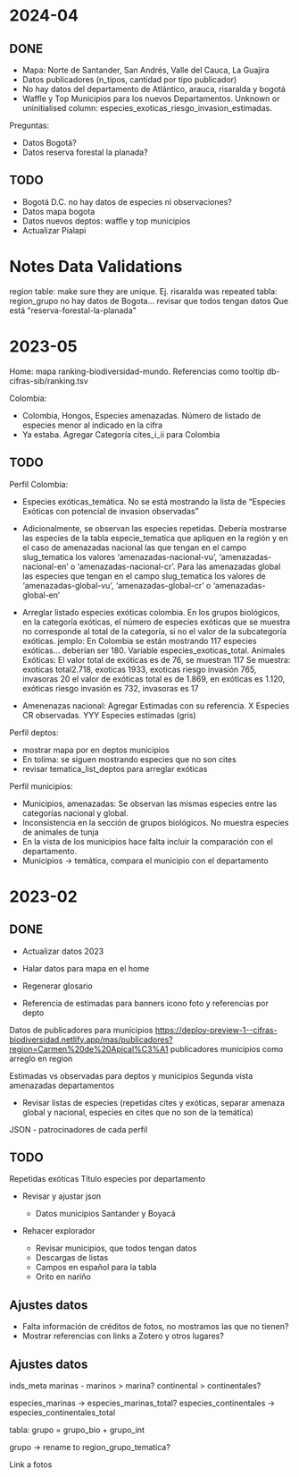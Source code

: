 

# 2024-04

## DONE

- Mapa: Norte de Santander, San Andrés, Valle del Cauca, La Guajira
- Datos publicadores (n_tipos, cantidad por tipo publicador)
- No hay datos del departamento de Atlántico, arauca, risaralda y bogotá
- Waffle y Top Municipios para los nuevos Departamentos.
Unknown or uninitialised column: especies_exoticas_riesgo_invasion_estimadas. 


Preguntas:
- Datos Bogotá?
- Datos reserva forestal la planada?


## TODO


- Bogotá D.C. no hay datos de especies ni observaciones?
- Datos mapa bogota
- Datos nuevos deptos: waffle y top municipios
- Actualizar Pialapi 


# Notes Data Validations


region table: make sure they are unique. Ej. risaralda was repeated
tabla: region_grupo no hay datos de Bogota... revisar que todos tengan datos
Que está "reserva-forestal-la-planada"

# 2023-05

Home: 
mapa ranking-biodiversidad-mundo. Referencias como tooltip
db-cifras-sib/ranking.tsv

Colombia:
- Colombia, Hongos, Especies amenazadas. Número de listado de especies menor al indicado en la cifra
- Ya estaba. Agregar Categoría cites_i_ii para Colombia




## TODO

Perfil Colombia:

- Especies exóticas_temática. No se está mostrando la lista de “Especies Exóticas con potencial de invasion observadas”

- Adicionalmente, se observan las especies repetidas. Debería mostrarse las especies de la tabla especie_tematica que apliquen en la región y en el caso de amenazadas nacional las que tengan en el campo slug_tematica los valores ‘amenazadas-nacional-vu’, ‘amenazadas-nacional-en’ o ‘amenazadas-nacional-cr’. Para las amenazadas global las especies que tengan en el campo slug_tematica los valores de ‘amenazadas-global-vu’, ‘amenazadas-global-cr’ o ‘amenazadas-global-en’


- Arreglar listado especies exóticas colombia.  En los grupos biológicos, en la categoría exóticas, el número de especies exóticas que se muestra no corresponde al total de la categoría, si no el valor de la subcategoría exóticas. jemplo: En Colombia se están mostrando 117 especies exóticas... deberían ser 180. Variable especies_exoticas_total. Animales Exóticas: El valor total de exóticas es de 76, se muestran 117 Se muestra: exoticas total2.718,   exoticas 1933, exoticas riesgo invasión 765, invasoras 20 el valor de exóticas total es de 1.869, en exóticas es 1.120, exóticas riesgo invasión es 732, invasoras es 17


- Amenenazas nacional: Agregar Estimadas con su referencia. X Especies CR observadas. YYY Especies estimadas (gris)





Perfil deptos:
- mostrar mapa por en deptos municipios
- En tolima: se siguen mostrando especies que no son cites
- revisar tematica_list_deptos para arreglar exóticas


Perfil municipios:
- Municipios, amenazadas: Se observan las mismas especies entre las categorías nacional y global. 
- Inconsistencia en la sección de grupos biológicos. No muestra especies de animales de tunja
- En la vista de los municipios hace falta incluir la comparación con el departamento.
- Municipios -> temática, compara el municipio con el departamento










# 2023-02

## DONE

- Actualizar datos 2023

- Halar datos para mapa en el home
- Regenerar glosario

- Referencia de estimadas para banners
icono foto y referencias por depto

Datos de publicadores para municipios
https://deploy-preview-1--cifras-biodiversidad.netlify.app/mas/publicadores?region=Carmen%20de%20Apical%C3%A1
publicadores municipios como arreglo en region

Estimadas vs observadas para deptos y municipios
Segunda vista amenazadas departamentos

- Revisar listas de especies (repetidas cites y exóticas, separar amenaza global y nacional, especies en cites que no son de la temática)

JSON
    - patrocinadores de cada perfil

## TODO

Repetidas exóticas
Título especies por departamento




- Revisar y ajustar json 
    - Datos municipios Santander y Boyacá

- Rehacer explorador
    - Revisar municipios, que todos tengan datos
    - Descargas de listas
    - Campos en español para la tabla
    - Orito en nariño




## Ajustes datos

- Falta información de créditos de fotos, no mostramos las que no tienen?
- Mostrar referencias con links a Zotero y otros lugares?






## Ajustes datos

inds_meta
marinas - marinos > marina?
continental > continentales?

especies_marinas -> especies_marinas_total?
especies_continentales -> especies_continentales_total 

tabla: grupo = grupo_bio + grupo_int

grupo -> rename to region_grupo_tematica?

Link a fotos









